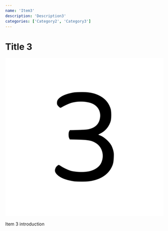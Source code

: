 ```yaml
---
name: 'Item3'
description: 'Description3'
categories: ['Category2', 'Category3']
---
```


# Title 3

![Image 3](image-3.svg)

Item 3 introduction


